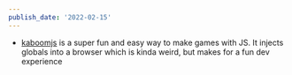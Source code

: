 ```yaml
---
publish_date: '2022-02-15'
---
```

- [kaboomjs](https://kaboomjs.com/doc/intro) is a super fun and easy way to make games with JS. It injects globals into a browser which is kinda weird, but makes for a fun dev experience
